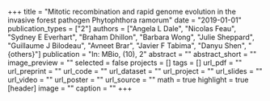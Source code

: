 +++
title = "Mitotic recombination and rapid genome evolution in the invasive forest pathogen Phytophthora ramorum"
date = "2019-01-01"
publication_types = ["2"]
authors = ["Angela L Dale", "Nicolas Feau", "Sydney E Everhart", "Braham Dhillon", "Barbara Wong", "Julie Sheppard", "Guillaume J Bilodeau", "Avneet Brar", "Javier F Tabima", "Danyu Shen", "{others}"]
publication = "In: MBio, (10), 2"
abstract = ""
abstract_short = ""
image_preview = ""
selected = false
projects = []
tags = []
url_pdf = ""
url_preprint = ""
url_code = ""
url_dataset = ""
url_project = ""
url_slides = ""
url_video = ""
url_poster = ""
url_source = ""
math = true
highlight = true
[header]
image = ""
caption = ""
+++
